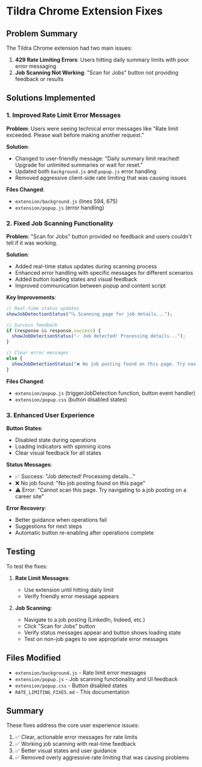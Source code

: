 # Tildra Chrome Extension Fixes

## Problem Summary

The Tildra Chrome extension had two main issues:

1. **429 Rate Limiting Errors**: Users hitting daily summary limits with poor error messaging
2. **Job Scanning Not Working**: "Scan for Jobs" button not providing feedback or results

## Solutions Implemented

### 1. Improved Rate Limit Error Messages

**Problem**: Users were seeing technical error messages like "Rate limit exceeded. Please wait before making another request."

**Solution**: 
- Changed to user-friendly message: "Daily summary limit reached! Upgrade for unlimited summaries or wait for reset."
- Updated both `background.js` and `popup.js` error handling
- Removed aggressive client-side rate limiting that was causing issues

**Files Changed**:
- `extension/background.js` (lines 594, 675)
- `extension/popup.js` (error handling)

### 2. Fixed Job Scanning Functionality

**Problem**: "Scan for Jobs" button provided no feedback and users couldn't tell if it was working.

**Solution**:
- Added real-time status updates during scanning process
- Enhanced error handling with specific messages for different scenarios
- Added button loading states and visual feedback
- Improved communication between popup and content script

**Key Improvements**:
```javascript
// Real-time status updates
showJobDetectionStatus("🔍 Scanning page for job details...");

// Success feedback
if (response && response.success) {
  showJobDetectionStatus("✅ Job detected! Processing details...");
}

// Clear error messages
else {
  showJobDetectionStatus("❌ No job posting found on this page. Try navigating to a specific job posting first.");
}
```

**Files Changed**:
- `extension/popup.js` (triggerJobDetection function, button event handler)
- `extension/popup.css` (button disabled states)

### 3. Enhanced User Experience

**Button States**:
- Disabled state during operations
- Loading indicators with spinning icons
- Clear visual feedback for all states

**Status Messages**:
- ✅ Success: "Job detected! Processing details..."
- ❌ No job found: "No job posting found on this page"
- ⚠️ Error: "Cannot scan this page. Try navigating to a job posting on a career site"

**Error Recovery**:
- Better guidance when operations fail
- Suggestions for next steps
- Automatic button re-enabling after operations complete

## Testing

To test the fixes:

1. **Rate Limit Messages**: 
   - Use extension until hitting daily limit
   - Verify friendly error message appears
   
2. **Job Scanning**:
   - Navigate to a job posting (LinkedIn, Indeed, etc.)
   - Click "Scan for Jobs" button
   - Verify status messages appear and button shows loading state
   - Test on non-job pages to see appropriate error messages

## Files Modified

- `extension/background.js` - Rate limit error messages
- `extension/popup.js` - Job scanning functionality and UI feedback
- `extension/popup.css` - Button disabled states
- `RATE_LIMITING_FIXES.md` - This documentation

## Summary

These fixes address the core user experience issues:
1. ✅ Clear, actionable error messages for rate limits
2. ✅ Working job scanning with real-time feedback
3. ✅ Better visual states and user guidance
4. ✅ Removed overly aggressive rate limiting that was causing problems 
